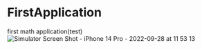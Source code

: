 # FirstApplication
first math application(test)
![Simulator Screen Shot - iPhone 14 Pro - 2022-09-28 at 11 53 13](https://user-images.githubusercontent.com/69506217/192735293-0cb56e77-ce3d-4d6b-91ae-ea529dd58e30.png)
